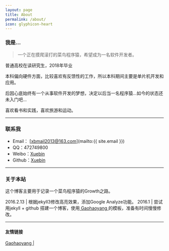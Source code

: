 ```yaml
---
layout: page
title: About
permalink: /about/
icon: glyphicon-heart
---
```


### 我是...

> 一个正在摸爬滚打的菜鸟程序猿，希望成为一名软件开发者。

普通高校在读研究生，2018年毕业  

本科偏向硬件方面，比较喜欢有反馈性的工作，所以本科期间主要是单片机开发和应用。

后因心底始终有一个从事软件开发的梦想，决定以后当一名程序猿...如今的状态还未入门吧...

喜欢看书和实践，喜欢旅游和运动。

---

### 联系我

* Email： [xbmail2013@163.com](mailto:{{ site.email }})
* QQ：472749800
* Weibo：[Xuebin](http://weibo.com/1743042963/)
* Github：[Xuebin](http://github.com/xb9207)

---

### 关于本站   

这个博客主要用于记录一个菜鸟程序猿的Growth之路。

2016.2.13 | 根据jekyll3修改高亮效果，添加Google Analyze功能。
2016.1          |  尝试用jekyll + github 搭建一个博客，使用[ Gaohaoyang ](http://gaohaoyang.github.io/) 的模板，准备有时间慢慢修改。
 
---

#### 友情链接

[ Gaohaoyang ](http://gaohaoyang.github.io/) \| 


